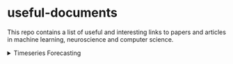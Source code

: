 # useful-documents
This repo contains a list of useful and interesting links to papers and articles in machine learning, neuroscience and computer science.

<details>
<summary> Timeseries Forecasting </summary>
<br>
  Temporal Fusion Transformers for Interpretable Multi-horizon Time Series Forecasting:
              https://paperswithcode.com/paper/temporal-fusion-transformers-for
 <summary> Timeseries Datasets </summary>
 <br>
    https://www.nrel.gov/grid/solar-power-data.html
</details>






